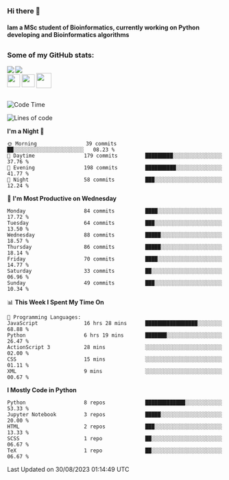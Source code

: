 ### Hi there 👋
#### Iam a MSc student of Bioinformatics, currently working on Python developing and Bioinformatics algorithms

##
### Some of my GitHub stats:

<div>
  <a href="https://github.com/AdrianoSilva19/AdrianoSilva19">
    <img heigth="180" align="left" src="https://github-readme-stats.vercel.app/api?username=AdrianoSilva19&count_private=true&include_all_comits=true&show_icons=true&theme=dracula" />
    <img heigth="180" align="center" src="https://github-readme-stats.vercel.app/api/top-langs/?username=AdrianoSilva19&langs_count=3&theme=dracula" />
  </a>
</div>

<div style="display:inline_block">
  <img align="center" heigth="30" width="30" src="https://cdn.jsdelivr.net/gh/devicons/devicon/icons/python/python-plain.svg" />
  <img align="center" heigth="30" width="30" src="https://cdn.jsdelivr.net/gh/devicons/devicon/icons/r/r-original.svg" />
  <img align="center" heigth="35" width="35" src="https://cdn.jsdelivr.net/gh/devicons/devicon/icons/neo4j/neo4j-original.svg" />
</div>

##

<!--START_SECTION:waka-->
![Code Time](http://img.shields.io/badge/Code%20Time-414%20hrs%2015%20mins-blue)

![Lines of code](https://img.shields.io/badge/From%20Hello%20World%20I%27ve%20Written-1.5%20million%20lines%20of%20code-blue)

**I'm a Night 🦉** 

```text
🌞 Morning                39 commits          ██░░░░░░░░░░░░░░░░░░░░░░░   08.23 % 
🌆 Daytime                179 commits         █████████░░░░░░░░░░░░░░░░   37.76 % 
🌃 Evening                198 commits         ██████████░░░░░░░░░░░░░░░   41.77 % 
🌙 Night                  58 commits          ███░░░░░░░░░░░░░░░░░░░░░░   12.24 % 
```
📅 **I'm Most Productive on Wednesday** 

```text
Monday                   84 commits          ████░░░░░░░░░░░░░░░░░░░░░   17.72 % 
Tuesday                  64 commits          ███░░░░░░░░░░░░░░░░░░░░░░   13.50 % 
Wednesday                88 commits          █████░░░░░░░░░░░░░░░░░░░░   18.57 % 
Thursday                 86 commits          █████░░░░░░░░░░░░░░░░░░░░   18.14 % 
Friday                   70 commits          ████░░░░░░░░░░░░░░░░░░░░░   14.77 % 
Saturday                 33 commits          ██░░░░░░░░░░░░░░░░░░░░░░░   06.96 % 
Sunday                   49 commits          ███░░░░░░░░░░░░░░░░░░░░░░   10.34 % 
```


📊 **This Week I Spent My Time On** 

```text
💬 Programming Languages: 
JavaScript               16 hrs 28 mins      █████████████████░░░░░░░░   68.88 % 
Python                   6 hrs 19 mins       ███████░░░░░░░░░░░░░░░░░░   26.47 % 
ActionScript 3           28 mins             ░░░░░░░░░░░░░░░░░░░░░░░░░   02.00 % 
CSS                      15 mins             ░░░░░░░░░░░░░░░░░░░░░░░░░   01.11 % 
XML                      9 mins              ░░░░░░░░░░░░░░░░░░░░░░░░░   00.67 % 
```

**I Mostly Code in Python** 

```text
Python                   8 repos             █████████████░░░░░░░░░░░░   53.33 % 
Jupyter Notebook         3 repos             █████░░░░░░░░░░░░░░░░░░░░   20.00 % 
HTML                     2 repos             ███░░░░░░░░░░░░░░░░░░░░░░   13.33 % 
SCSS                     1 repo              ██░░░░░░░░░░░░░░░░░░░░░░░   06.67 % 
TeX                      1 repo              ██░░░░░░░░░░░░░░░░░░░░░░░   06.67 % 
```




 Last Updated on 30/08/2023 01:14:49 UTC
<!--END_SECTION:waka-->






<!--

Here are some ideas to get you started:

- 🔭 I’m currently working on ...
- 🌱 I’m currently learning ...
- 👯 I’m looking to collaborate on ...
- 🤔 I’m looking for help with ...
- 💬 Ask me about ...
- 📫 How to reach me: ...
- 😄 Pronouns: ...
- ⚡ Fun fact: ...
-->
